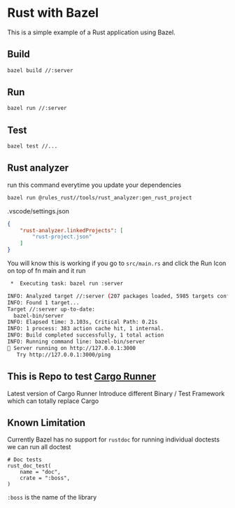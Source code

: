 # Rust with Bazel

This is a simple example of a Rust application using Bazel.

## Build

```sh
bazel build //:server
```

## Run

```sh
bazel run //:server
```

## Test

```sh
bazel test //...
```


## Rust analyzer

run this command everytime you update your dependencies

```sh
bazel run @rules_rust//tools/rust_analyzer:gen_rust_project
```


.vscode/settings.json

```json
{
    "rust-analyzer.linkedProjects": [
        "rust-project.json"
    ]
}
```

You will know this is working if you go to `src/main.rs`
and click the Run Icon on top of fn main and it run 

```sh
 *  Executing task: bazel run :server 

INFO: Analyzed target //:server (207 packages loaded, 5985 targets configured).
INFO: Found 1 target...
Target //:server up-to-date:
  bazel-bin/server
INFO: Elapsed time: 3.103s, Critical Path: 0.21s
INFO: 1 process: 383 action cache hit, 1 internal.
INFO: Build completed successfully, 1 total action
INFO: Running command line: bazel-bin/server
🚀 Server running on http://127.0.0.1:3000
   Try http://127.0.0.1:3000/ping
```


## This is Repo to test [Cargo Runner](https://github.com/codeitlikemiley/cargo-runner)

Latest version of Cargo Runner Introduce different Binary / Test Framework which can totally replace Cargo

## Known Limitation

Currently Bazel has no support for `rustdoc` for running individual doctests we can run all doctest 

```bazel
# Doc tests
rust_doc_test(
    name = "doc",
    crate = ":boss", 
)
```

`:boss` is the name of the library